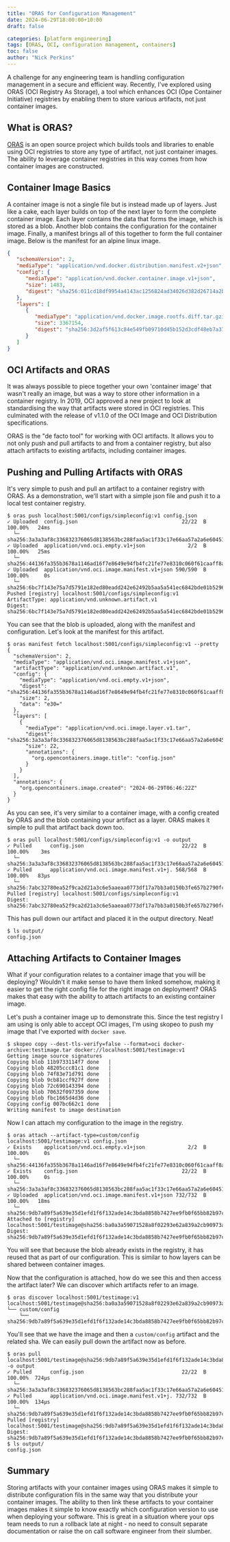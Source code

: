 ```yaml
---
title: "ORAS for Configuration Management"
date: 2024-06-29T18:00:00+10:00
draft: false

categories: [platform engineering]
tags: [ORAS, OCI, configuration management, containers]
toc: false
author: "Nick Perkins"
---
```

A challenge for any engineering team is handling configuration management in a secure and efficient way. Recently, I've explored using ORAS (OCI Registry As Storage), a tool which enhances OCI (Ope Container Initiative) registries by enabling them to store various artifacts, not just container images.

## What is ORAS?

[ORAS](https://oras.land) is an open source project which builds tools and libraries to enable using OCI registries to store any type of artifact, not just container images. The ability to leverage container registries in this way comes from how container images are constructed.

## Container Image Basics

A container image is not a single file but is instead made up of layers. Just like a cake, each layer builds on top of the next layer to form the complete container image. Each layer contains the data that forms the image, which is stored as a blob. Another blob contains the configuration for the container image. Finally, a manifest brings all of this together to form the full container image. Below is the manifest for an alpine linux image.

```json
{
   "schemaVersion": 2,
   "mediaType": "application/vnd.docker.distribution.manifest.v2+json",
   "config": {
      "mediaType": "application/vnd.docker.container.image.v1+json",
      "size": 1483,
      "digest": "sha256:011cd18df9954a4143ac1256824ad34026d382d26714a2b222d0a8f06286224f"
   },
   "layers": [
      {
         "mediaType": "application/vnd.docker.image.rootfs.diff.tar.gzip",
         "size": 3367154,
         "digest": "sha256:3d2af5f613c84e549fb09710d45b152d3cdf48eb7a37dc3e9c01e2b3975f4f76"
      }
   ]
}
  ```

## OCI Artifacts and ORAS

It was always possible to piece together your own 'container image' that wasn't really an image, but was a way to store other information in a container registry. In 2019, OCI approved a new project to look at standardising the way that artifacts were stored in OCI registries. This culminated with the release of v1.1.0 of the OCI Image and OCI Distribution specifications.

ORAS is the "de facto tool" for working with OCI artifacts. It allows you to not only push and pull artifacts to and from a container registry, but also attach artifacts to existing artifacts, including container images.

## Pushing and Pulling Artifacts with ORAS

It's very simple to push and pull an artifact to a container registry with ORAS. As a demonstration, we'll start with a simple json file and push it to a local test container registry.

```shell
$ oras push localhost:5001/configs/simpleconfig:v1 config.json
✓ Uploaded  config.json                                  22/22  B 100.00%   24ms
  └─ sha256:3a3a3af8c336832376065d8138563bc288faa5ac1f33c17e66aa57a2a6e60451
✓ Uploaded  application/vnd.oci.empty.v1+json              2/2  B 100.00%   25ms
  └─ sha256:44136fa355b3678a1146ad16f7e8649e94fb4fc21fe77e8310c060f61caaff8a
✓ Uploaded  application/vnd.oci.image.manifest.v1+json 590/590  B 100.00%     0s
  └─ sha256:6bc7f143e75a7d5791e182ed80eadd242e62492b5aa5a541ec6842bde01b5296
Pushed [registry] localhost:5001/configs/simpleconfig:v1
ArtifactType: application/vnd.unknown.artifact.v1
Digest: sha256:6bc7f143e75a7d5791e182ed80eadd242e62492b5aa5a541ec6842bde01b5296
```

You can see that the blob is uploaded, along with the manifest and configuration. Let's look at the manifest for this artifact.

```shell
$ oras manifest fetch localhost:5001/configs/simpleconfig:v1 --pretty
{
  "schemaVersion": 2,
  "mediaType": "application/vnd.oci.image.manifest.v1+json",
  "artifactType": "application/vnd.unknown.artifact.v1",
  "config": {
    "mediaType": "application/vnd.oci.empty.v1+json",
    "digest": "sha256:44136fa355b3678a1146ad16f7e8649e94fb4fc21fe77e8310c060f61caaff8a",
    "size": 2,
    "data": "e30="
  },
  "layers": [
    {
      "mediaType": "application/vnd.oci.image.layer.v1.tar",
      "digest": "sha256:3a3a3af8c336832376065d8138563bc288faa5ac1f33c17e66aa57a2a6e60451",
      "size": 22,
      "annotations": {
        "org.opencontainers.image.title": "config.json"
      }
    }
  ],
  "annotations": {
    "org.opencontainers.image.created": "2024-06-29T06:46:22Z"
  }
}
```

As you can see, it's very similar to a container image, with a config created by ORAS and the blob containing your artifact as a layer. ORAS makes it simple to pull that artifact back down too.

```shell
$ oras pull localhost:5001/configs/simpleconfig:v1 -o output
✓ Pulled      config.json                                22/22  B 100.00%    3ms
  └─ sha256:3a3a3af8c336832376065d8138563bc288faa5ac1f33c17e66aa57a2a6e60451
✓ Pulled      application/vnd.oci.image.manifest.v1+j. 568/568  B 100.00%   83µs
  └─ sha256:7abc32780ea52f9ca2d21a3c6e5aaeaa0773df17a7bb3a0150b3fe657b2790fc
Pulled [registry] localhost:5001/configs/simpleconfig:v1
Digest: sha256:7abc32780ea52f9ca2d21a3c6e5aaeaa0773df17a7bb3a0150b3fe657b2790fc
```

This has pull down our artifact and placed it in the output directory. Neat!

```shell
$ ls output/
config.json
```

## Attaching Artifacts to Container Images

What if your configuration relates to a container image that you will be deploying? Wouldn't it make sense to have them linked somehow, making it easier to get the right config file for the right image on deployment? ORAS makes that easy with the ability to attach artifacts to an existing container image.

Let's push a container image up to demonstrate this. Since the test registry I am using is only able to accept OCI images, I'm using skopeo to push my image that I've exported with `docker save`.

```shell
$ skopeo copy --dest-tls-verify=false --format=oci docker-archive:testimage.tar docker://localhost:5001/testimage:v1
Getting image source signatures
Copying blob 11b9733114f7 done   |
Copying blob 48205ccc81c1 done   |
Copying blob 74f83e71d791 done   |
Copying blob 9cb81ccf927f done   |
Copying blob 72c690143394 done   |
Copying blob 70632f097359 done   |
Copying blob fbc1665d4d36 done   |
Copying config 007bc662c1 done   |
Writing manifest to image destination
```

Now I can attach my configuration to the image in the registry.

```shell
$ oras attach --artifact-type=custom/config localhost:5001/testimage:v1 config.json
✓ Exists    application/vnd.oci.empty.v1+json              2/2  B 100.00%     0s
  └─ sha256:44136fa355b3678a1146ad16f7e8649e94fb4fc21fe77e8310c060f61caaff8a
✓ Exists    config.json                                  22/22  B 100.00%     0s
  └─ sha256:3a3a3af8c336832376065d8138563bc288faa5ac1f33c17e66aa57a2a6e60451
✓ Uploaded  application/vnd.oci.image.manifest.v1+json 732/732  B 100.00%   18ms
  └─ sha256:9db7a89f5a639e35d1efd1f6f132ade14c3bda8858b7427ee9fb0f65bb82b97c
Attached to [registry] localhost:5001/testimage@sha256:ba0a3a59071528a8f02293e62a839a2cb90973a67a21b34f80508334b969ddcf
Digest: sha256:9db7a89f5a639e35d1efd1f6f132ade14c3bda8858b7427ee9fb0f65bb82b97c
```

You will see that because the blob already exists in the registry, it has reused that as part of our configuration. This is similar to how layers can be shared between container images.

Now that the configuration is attached, how do we see this and then access the artifact later? We can discover which artifacts refer to an image.

```shell
$ oras discover localhost:5001/testimage:v1
localhost:5001/testimage@sha256:ba0a3a59071528a8f02293e62a839a2cb90973a67a21b34f80508334b969ddcf
└── custom/config
    └── sha256:9db7a89f5a639e35d1efd1f6f132ade14c3bda8858b7427ee9fb0f65bb82b97c
```

You'll see that we have the image and then a `custom/config` artifact and the related sha. We can easily pull down the artifact now as before.

```shell
$ oras pull localhost:5001/testimage@sha256:9db7a89f5a639e35d1efd1f6f132ade14c3bda8858b7427ee9fb0f65bb82b97c -o output
✓ Pulled      config.json                                22/22  B 100.00%  724µs
  └─ sha256:3a3a3af8c336832376065d8138563bc288faa5ac1f33c17e66aa57a2a6e60451
✓ Pulled      application/vnd.oci.image.manifest.v1+j. 732/732  B 100.00%  134µs
  └─ sha256:9db7a89f5a639e35d1efd1f6f132ade14c3bda8858b7427ee9fb0f65bb82b97c
Pulled [registry] localhost:5001/testimage@sha256:9db7a89f5a639e35d1efd1f6f132ade14c3bda8858b7427ee9fb0f65bb82b97c
Digest: sha256:9db7a89f5a639e35d1efd1f6f132ade14c3bda8858b7427ee9fb0f65bb82b97c
$ ls output/
config.json
```

## Summary

Storing artifacts with your container images using ORAS makes it simple to distribute configuration fils in the same way that you distribute your container images. The ability to then link these artifacts to your container images makes it simple to know exactly which configuration version to use when deploying your software. This is great in a situation where your ops team needs to run a rollback late at night - no need to consult separate documentation or raise the on call software engineer from their slumber.
